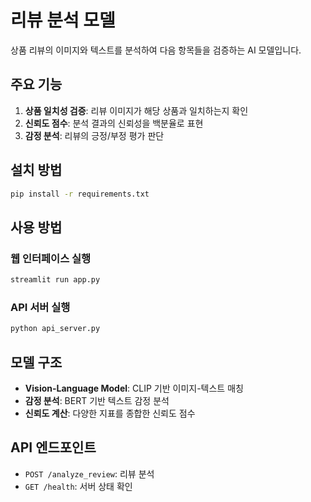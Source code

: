 # 리뷰 분석 모델

상품 리뷰의 이미지와 텍스트를 분석하여 다음 항목들을 검증하는 AI 모델입니다.

## 주요 기능

1. **상품 일치성 검증**: 리뷰 이미지가 해당 상품과 일치하는지 확인
2. **신뢰도 점수**: 분석 결과의 신뢰성을 백분율로 표현
3. **감정 분석**: 리뷰의 긍정/부정 평가 판단

## 설치 방법

```bash
pip install -r requirements.txt
```

## 사용 방법

### 웹 인터페이스 실행
```bash
streamlit run app.py
```

### API 서버 실행
```bash
python api_server.py
```

## 모델 구조

- **Vision-Language Model**: CLIP 기반 이미지-텍스트 매칭
- **감정 분석**: BERT 기반 텍스트 감정 분석
- **신뢰도 계산**: 다양한 지표를 종합한 신뢰도 점수

## API 엔드포인트

- `POST /analyze_review`: 리뷰 분석
- `GET /health`: 서버 상태 확인 